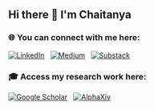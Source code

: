 ## Hi there 👋 I'm Chaitanya




### 🌐 You can connect with me here:

[![LinkedIn](https://img.shields.io/badge/LinkedIn-blue?logo=linkedin)](https://www.linkedin.com/in/chaitanya77kakade/)
&nbsp;
[![Medium](https://img.shields.io/badge/Medium-black?logo=medium)](https://medium.com/@kakadechaitanya77)
&nbsp;
[![Substack](https://img.shields.io/badge/Substack-orange?logo=substack&logoColor=white)](https://substack.com/@chaitanyakakade?utm_source=user-menu)

### 🎓 Access my research work here:
[![Google Scholar](https://img.shields.io/badge/Google%20Scholar-4285F4?logo=google-scholar&logoColor=white)](https://scholar.google.com/citations?user=HrkDx6EAAAAJ&hl=en)
&nbsp;
[![AlphaXiv](https://img.shields.io/badge/AlphaXiv.io-purple?logo=readthedocs&logoColor=white)](https://chaitanya.alphaxiv.io/)

